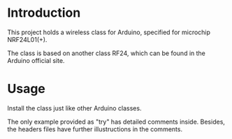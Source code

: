 # Introduction
This project holds a wireless class for Arduino, specified for microchip NRF24L01(+).

The class is based on another class RF24, which can be found in the Arduino official site.

# Usage
Install the class just like other Arduino classes.

The only example provided as "try" has detailed comments inside. Besides, the headers files have further illustructions in the comments.
  